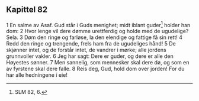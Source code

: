 ## Kapittel 82

1 En salme av Asaf. Gud står i Guds menighet; midt iblant guder[^1] holder han dom:
2 Hvor lenge vil dere dømme urettferdig og holde med de ugudelige? Sela.
3 Døm den ringe og farløse, la den elendige og fattige få sin rett!
4 Redd den ringe og trengende, frels ham fra de ugudeliges hånd!
5 De skjønner intet, og de forstår intet, de vandrer i mørke; alle jordens grunnvoller vakler.
6 Jeg har sagt: Dere er guder, og dere er alle den Høyestes sønner.
7 Men sannelig, som mennesker skal dere dø, og som en av fyrstene skal dere falle.
8 Reis deg, Gud, hold dom over jorden! For du har alle hedningene i eie!

[^1]:  SLM 82, 6.
